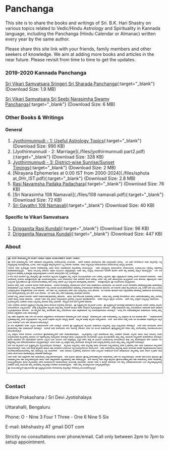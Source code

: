 # Panchanga

This site is to share the books and writings of Sri. B.K. Hari Shastry on various topics related to Vedic/Hindu Astrology and Spirituality in Kannada language, including the Panchanga (Hindu Calendar or Almanac) written every year by the same author.

Please share this site link with your friends, family members and other seekers of knowledge. We aim at adding more books and articles in the near future. Please revisit from time to time to get the updates.

### 2019-2020 Kannada Panchanga

[Sri Vikari Samvatsara Sringeri Sri Sharada Panchanga](./files/vikari_sringeri_panchanga.pdf){:target="_blank"} (Download Size: 1.9 MB)

[Sri Vikari Samvatsara Sri Seebi Narasimha Swamy Panchanga](./files/sheebi_pan.pdf){:target="_blank"} (Download Size: 6 MB)


### Other Books & Writings

#### General
1. [Jyothirmunnudi - 1: Useful Astrology Topics](./files/jyothirmunnudi_part1.pdf){:target="_blank"} (Download Size: 990 KB)
2. [Jyothirmunnudi - 2: Marriage](./files/jyothirmunnudi part2.pdf){:target="_blank"} (Download Size: 328 KB)
3. [Jyothirmunnudi - 3: District-wise Sunrise/Sunset Timings](./files/jyothirmunnudi_part_3_A5.pdf){:target="_blank"} (Download Size: 2 MB)
4. [Nirayana Ephemeries at 0.00 IST from 2000-2024](./files/sphuta at_0Hr_IST.pdf){:target="_blank"} (Download Size: 2.8 MB)
5. [Rasi Navamsha Padaka Padachara](./files/NEW_raSI_Navamsha_padaka_PADACHARA.pdf){:target="_blank"} (Download Size: 76 KB)
6. [Sri Narasimha 108 Namavali](./files/108 namavali.pdf){:target="_blank"} (Download Size: 72 KB)
7. [Sri Gayathri 108 Namavali](./files/gayatri_saptarshi_108.pdf){:target="_blank"} (Download Size: 40 KB)



#### Specific to Vikari Samvatsara

1. [Drigganita Rasi Kundali](./files/RASI_vikari.pdf){:target="_blank"} (Download Size: 96 KB)
2. [Drigganita Navamsa Kundali](./files/NAVAMSA_vikari.pdf){:target="_blank"} (Download Size: 447 KB)

### About
![Image](about.png)

### Contact

Bidare Prakashana / Sri Devi Jyotishalaya

Uttarahalli, Bengaluru

Phone: O - Nine 3 Four 1 Three - One 6 Nine 5 Six

E-mail: bkhshastry AT gmail DOT com

Strictly no consultations over phone/email. Call only between 2pm to 7pm to setup appointment.

